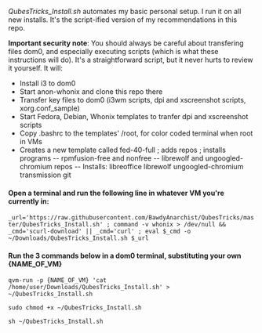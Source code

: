 *QubesTricks_Install.sh* automates my basic personal setup. I run it on all new installs. It's the script-ified version of my recommendations in this repo.

**Important security note**:  You should always be careful about transfering files dom0, and especially executing scripts (which is what these instructions will do). It's a straightforward script, but it never hurts to review it yourself. It will:
- Install i3 to dom0
- Start anon-whonix and clone this repo there
- Transfer key files to dom0 (i3wm scripts, dpi and xscreenshot scripts, xorg.conf_sample)
- Start Fedora, Debian, Whonix templates to tranfer dpi and xscreenshot scripts
- Copy .bashrc to the templates' /root, for color coded terminal when root in VMs 
- Creates a new template called fed-40-full ; adds repos ; installs programs
  -- rpmfusion-free and nonfree
  -- librewolf and ungoogled-chromium repos
  -- Installs: libreoffice librewolf ungoogled-chromium transmission git

#### Open a terminal and run the following line in whatever VM you're currently in:
`_url='https://raw.githubusercontent.com/BawdyAnarchist/QubesTricks/master/QubesTricks_Install.sh' ; command -v whonix > /dev/null && _cmd='scurl-download' || _cmd='curl' ; eval $_cmd -o ~/Downloads/QubesTricks_Install.sh $_url` 

#### Run the 3 commands below in a dom0 terminal, substituting your own {NAME_OF_VM}
`qvm-run -p {NAME_OF_VM} 'cat /home/user/Downloads/QubesTricks_Install.sh' > ~/QubesTricks_Install.sh`

`sudo chmod +x ~/QubesTricks_Install.sh`

`sh ~/QubesTricks_Install.sh`

